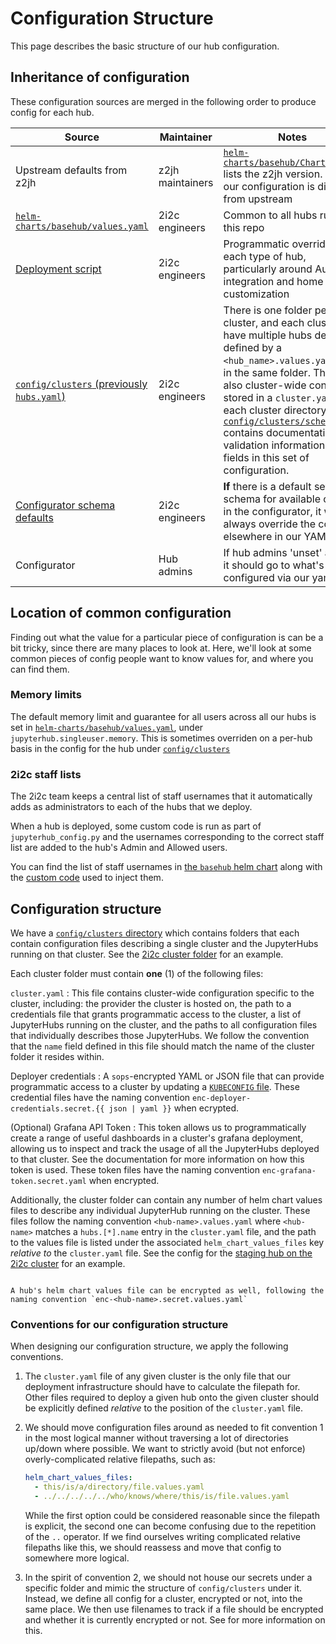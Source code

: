 # Configuration Structure

This page describes the basic structure of our hub configuration.

## Inheritance of configuration

These configuration sources are merged in the following order to produce config
for each hub.

| Source | Maintainer | Notes |
| - | - | - |
| Upstream defaults from z2jh | z2jh maintainers | [`helm-charts/basehub/Chart.yaml`](https://github.com/2i2c-org/infrastructure/tree/HEAD/helm-charts/basehub/Chart.yaml) lists the z2jh version. Most of our configuration is directly from upstream |
| [`helm-charts/basehub/values.yaml`](https://github.com/2i2c-org/infrastructure/tree/HEAD/helm-charts/basehub/values.yaml) | 2i2c engineers | Common to all hubs run from this repo |
| [Deployment script](https://github.com/2i2c-org/infrastructure/tree/HEAD/deployer) | 2i2c engineers | Programmatic overrides for each type of hub, particularly around Auth0 integration and home page customization |
| [`config/clusters` (previously `hubs.yaml`)](https://github.com/2i2c-org/infrastructure/tree/HEAD/config/clusters) | 2i2c engineers | There is one folder per cluster, and each cluster can have multiple hubs deployed defined by a `<hub_name>.values.yaml` file in the same folder. There is also cluster-wide config stored in a `cluster.yaml` in each cluster directory. [`config/clusters/schema.yaml`](https://github.com/2i2c-org/infrastructure/blob/HEAD/shared/deployer/cluster.schema.yaml) contains documentation and validation information for fields in this set of configuration. |
| [Configurator schema defaults](https://github.com/2i2c-org/infrastructure/tree/HEAD/helm-charts/basehub/values.yaml#L143) | 2i2c engineers | **If** there is a default set in the schema for available options in the configurator, it will always override the config elsewhere in our YAML files |
| Configurator | Hub admins | If hub admins 'unset' a value, it should go to what's configured via our yaml files|

## Location of common configuration

Finding out what the value for a particular piece of configuration is can be
a bit tricky, since there are many places to look at. Here, we'll look at some common
pieces of config people want to know values for, and where you can find them.

### Memory limits

The default memory limit and guarantee for all users across all our hubs is set
in [`helm-charts/basehub/values.yaml`](https://github.com/2i2c-org/infrastructure/tree/HEAD/helm-charts/basehub/values.yaml#L104),
under `jupyterhub.singleuser.memory`. This is sometimes overriden on a per-hub
basis in the config for the hub under [`config/clusters`](https://github.com/2i2c-org/infrastructure/tree/HEAD/config/clusters)

### 2i2c staff lists

The 2i2c team keeps a central list of staff usernames that it automatically adds as administrators to each of the hubs that we deploy.

When a hub is deployed, some custom code is run as part of `jupyterhub_config.py` and the usernames corresponding to the correct staff list are added to the hub's Admin and Allowed users.

You can find the list of staff usernames in [the `basehub` helm chart](https://github.com/2i2c-org/infrastructure/tree/HEAD/helm-charts/basehub/values.yaml#L52) along with the [custom code](https://github.com/2i2c-org/infrastructure/tree/HEAD/helm-charts/basehub/values.yaml#L392) used to inject them.

## Configuration structure

We have a [`config/clusters` directory](https://github.com/2i2c-org/infrastructure/tree/HEAD/config/clusters) which contains folders that each contain configuration files describing a single cluster and the JupyterHubs running on that cluster.
See the [2i2c cluster folder](https://github.com/2i2c-org/infrastructure/tree/HEAD/config/clusters/2i2c) for an example.

Each cluster folder must contain **one** (1) of the following files:

`cluster.yaml`
: This file contains cluster-wide configuration specific to the cluster, including: the provider the cluster is hosted on, the path to a credentials file that grants programmatic access to the cluster, a list of JupyterHubs running on the cluster, and the paths to all configuration files that individually describes those JupyterHubs.
We follow the convention that the `name` field defined in this file should match the name of the cluster folder it resides within.

Deployer credentials
: A `sops`-encrypted YAML or JSON file that can provide programmatic access to a cluster by updating a [`KUBECONFIG` file](https://kubernetes.io/docs/concepts/configuration/organize-cluster-access-kubeconfig/).
These credential files have the naming convention `enc-deployer-credentials.secret.{{ json | yaml }}` when ecrypted.

(Optional) Grafana API Token
: This token allows us to programmatically create a range of useful dashboards in a cluster's grafana deployment, allowing us to inspect and track the usage of all the JupyterHubs deployed to that cluster.
See the [](grafana-dashboards) documentation for more information on how this token is used.
These token files have the naming convention `enc-grafana-token.secret.yaml` when encrypted.

Additionally, the cluster folder can contain any number of helm chart values files to describe any individual JupyterHub running on the cluster.
These files follow the naming convention `<hub-name>.values.yaml` where `<hub-name>` matches a `hubs.[*].name` entry in the `cluster.yaml` file, and the path to the values file is listed under the associated `helm_chart_values_files` key _relative to_ the `cluster.yaml` file.
See the config for the [staging hub on the 2i2c cluster](https://github.com/2i2c-org/infrastructure/blob/HEAD/config/clusters/2i2c/cluster.yaml#L19-L31) for an example.

```{admonition} Secret helm chart values files

A hub's helm chart values file can be encrypted as well, following the naming convention `enc-<hub-name>.secret.values.yaml`
```

### Conventions for our configuration structure

When designing our configuration structure, we apply the following conventions.

1. The `cluster.yaml` file of any given cluster is the only file that our deployment infrastructure should have to calculate the filepath for.
   Other files required to deploy a given hub onto the given cluster should be explicitly defined _relative_ to the position of the `cluster.yaml` file.
2. We should move configuration files around as needed to fit convention 1 in the most logical manner without traversing a lot of directories up/down where possible.
   We want to strictly avoid (but not enforce) overly-complicated relative filepaths, such as:

   ```yaml
   helm_chart_values_files:
     - this/is/a/directory/file.values.yaml
     - ../../../../../who/knows/where/this/is/file.values.yaml
   ```

   While the first option could be considered reasonable since the filepath is explicit, the second one can become confusing due to the repetition of the `..` operator.
   If we find ourselves writing complicated relative filepaths like this, we should reassess and move that config to somewhere more logical.
3. In the spirit of convention 2, we should not house our secrets under a specific folder and mimic the structure of `config/clusters` under it.
   Instead, we define all config for a cluster, encrypted or not, into the same place.
   We then use filenames to track if a file should be encrypted and whether it is currently encrypted or not.
   See [](secrets) for more information on this.
